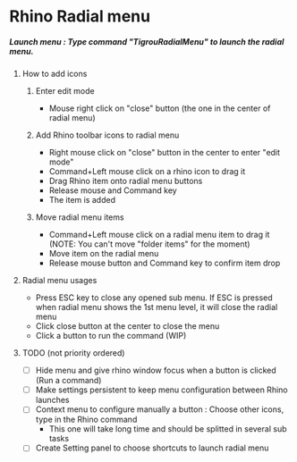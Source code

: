 # Rhino Radial menu

##### Launch menu : Type command "TigrouRadialMenu" to launch the radial menu.

1. How to add icons
   1. Enter edit mode
      * Mouse right click on "close" button (the one in the center of radial menu)
      
   2. Add Rhino toolbar icons to radial menu
      * Right mouse click on "close" button in the center to enter "edit mode"
      * Command+Left mouse click on a rhino icon to drag it
      * Drag Rhino item onto radial menu buttons
      * Release mouse and Command key
      * The item is added
      
   3. Move radial menu items
      * Command+Left mouse click on a radial menu item to drag it (NOTE: You can't move "folder items" for the moment)
      * Move item on the radial menu
      * Release mouse button and Command key to confirm item drop

2. Radial menu usages
   * Press ESC key to close any opened sub menu. If ESC is pressed when radial menu shows the 1st menu level, it will close the radial menu
   * Click close button at the center to close the menu
   * Click a button to run the command (WIP)

3. TODO (not priority ordered)
   * [ ] Hide menu and give rhino window focus when a button is clicked (Run a command)
   * [ ] Make settings persistent to keep menu configuration between Rhino launches
   * [ ] Context menu to configure manually a button : Choose other icons, type in the Rhino command
     * This one will take long time and should be splitted in several sub tasks
   * [ ] Create Setting panel to choose shortcuts to launch radial menu
